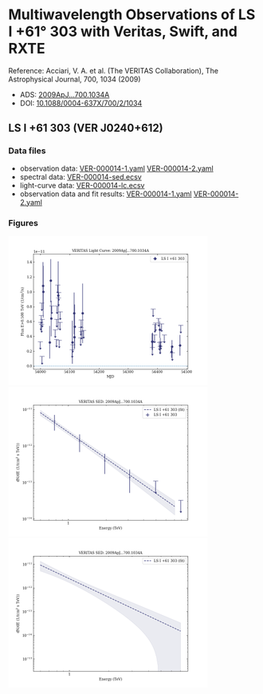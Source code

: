 # Multiwavelength Observations of LS I +61° 303 with Veritas, Swift, and RXTE

Reference:
Acciari, V. A. et al. (The VERITAS Collaboration), The Astrophysical Journal, 700, 1034 (2009)

- ADS: [2009ApJ...700.1034A](http://adsabs.harvard.edu/abs/2009ApJ...700.1034A)
- DOI: [10.1088/0004-637X/700/2/1034](https://doi.org/10.1088/0004-637X/700/2/1034)

## LS I +61 303 (VER J0240+612)
### Data files

- observation data: [VER-000014-1.yaml](VER-000014-1.yaml)  [VER-000014-2.yaml](VER-000014-2.yaml)
- spectral data: [VER-000014-sed.ecsv](VER-000014-sed.ecsv)
- light-curve data: [VER-000014-lc.ecsv](VER-000014-lc.ecsv)
- observation data and fit results: [VER-000014-1.yaml](VER-000014-1.yaml)  [VER-000014-2.yaml](VER-000014-2.yaml)


### Figures

<img src="figures/2009ApJ...700.1034A-VER-14-1-lc.png" alt="drawing" width="400"/>
<img src="figures/2009ApJ...700.1034A-VER-14-1-sed.png" alt="drawing" width="400"/>
<img src="figures/2009ApJ...700.1034A-VER-14-2-sed.png" alt="drawing" width="400"/>
